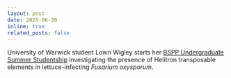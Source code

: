 ```yaml
---
layout: post
date: 2025-06-30
inline: true
related_posts: false
---
```


University of Warwick student Lowri Wigley starts her [BSPP Undergraduate Summer Studentship](https://www.bspp.org.uk/funds/vacation/) investigating the presence of Helitron transposable elements in lettuce-infecting _Fusarium oxysporum_.
